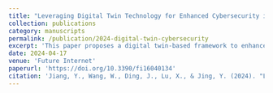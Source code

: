 ```yaml
---
title: "Leveraging Digital Twin Technology for Enhanced Cybersecurity in Cyber–Physical Production Systems"
collection: publications
category: manuscripts
permalink: /publication/2024-digital-twin-cybersecurity
excerpt: 'This paper proposes a digital twin-based framework to enhance cybersecurity in cyber–physical production systems, enabling asset visibility, vulnerability prioritization, and virtual patching through simulation-driven assessments.'
date: 2024-04-17
venue: 'Future Internet'
paperurl: 'https://doi.org/10.3390/fi16040134'
citation: 'Jiang, Y., Wang, W., Ding, J., Lu, X., & Jing, Y. (2024). "Leveraging Digital Twin Technology for Enhanced Cybersecurity in Cyber–Physical Production Systems." <i>Future Internet</i>, 16(4), 134.'
---
```


